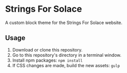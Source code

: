 # Strings For Solace

A custom block theme for the Strings For Solace website.

## Usage

1. Download or clone this repository.
2. Go to this repository's directory in a terminal window.
4. Install npm packages: `npm install`
5. If CSS changes are made, build the new assets: `gulp`

